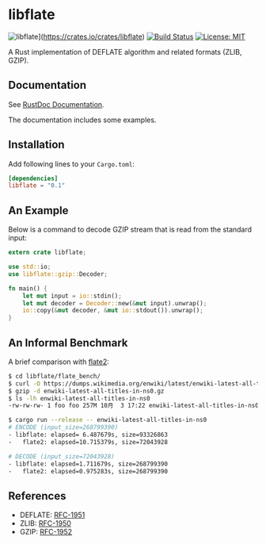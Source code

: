 libflate
========

![libflate](http://meritbadge.herokuapp.com/libflate)](https://crates.io/crates/libflate)
[![Build Status](https://travis-ci.org/sile/libflate.svg?branch=master)](https://travis-ci.org/sile/libflate)
[![License: MIT](https://img.shields.io/badge/license-MIT-blue.svg)](LICENSE)

A Rust implementation of DEFLATE algorithm and related formats (ZLIB, GZIP).

Documentation
-------------

See [RustDoc Documentation](http://sile.github.io/rustdocs/libflate/libflate/).

The documentation includes some examples.

Installation
------------

Add following lines to your `Cargo.toml`:

```toml
[dependencies]
libflate = "0.1"
```

An Example
----------

Below is a command to decode GZIP stream that is read from the standard input:
```rust
extern crate libflate;

use std::io;
use libflate::gzip::Decoder;

fn main() {
    let mut input = io::stdin();
    let mut decoder = Decoder::new(&mut input).unwrap();
    io::copy(&mut decoder, &mut io::stdout()).unwrap();
}
```

An Informal Benchmark
---------------------

A brief comparison with [flate2](https://github.com/alexcrichton/flate2-rs):
```bash
$ cd libflate/flate_bench/
$ curl -O https://dumps.wikimedia.org/enwiki/latest/enwiki-latest-all-titles-in-ns0.gz
$ gzip -d enwiki-latest-all-titles-in-ns0.gz
$ ls -lh enwiki-latest-all-titles-in-ns0
-rw-rw-rw- 1 foo foo 257M 10月  3 17:22 enwiki-latest-all-titles-in-ns0

$ cargo run --release -- enwiki-latest-all-titles-in-ns0
# ENCODE (input_size=268799390)
- libflate: elapsed= 6.487679s, size=93326863
-   flate2: elapsed=10.715379s, size=72043928

# DECODE (input_size=72043928)
- libflate: elapsed=1.711679s, size=268799390
-   flate2: elapsed=0.975283s, size=268799390
```

References
----------

- DEFLATE: [RFC-1951](https://tools.ietf.org/html/rfc1951)
- ZLIB: [RFC-1950](https://tools.ietf.org/html/rfc1950)
- GZIP: [RFC-1952](https://tools.ietf.org/html/rfc1952)

